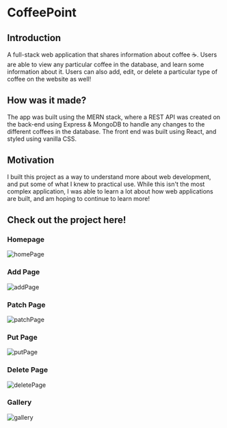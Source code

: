 # CoffeePoint

## Introduction
A full-stack web application that shares information about coffee ☕. Users are able to view any particular coffee in the database, and learn some information about
it. Users can also add, edit, or delete a particular type of coffee on the website as well!

## How was it made?
The app was built using the MERN stack, where a REST API was created on the back-end using Express & MongoDB to handle any changes to the different coffees in the 
database. The front end was built using React, and styled using vanilla CSS. 

## Motivation
I built this project as a way to understand more about web development, and put some of what I knew to practical use. While this isn't the most complex application,
I was able to learn a lot about how web applications are built, and am hoping to continue to learn more!

## Check out the project here!

### Homepage

![homePage](https://user-images.githubusercontent.com/64620385/208265390-400175a6-9714-4e7a-96bb-69be01f219f3.png)

### Add Page

![addPage](https://user-images.githubusercontent.com/64620385/208265498-7844e4ca-7869-4050-97ca-cbfed138373d.png)

### Patch Page

![patchPage](https://user-images.githubusercontent.com/64620385/208265616-b8e5317d-3ee6-456d-8afd-75185907d5ad.png)

### Put Page

![putPage](https://user-images.githubusercontent.com/64620385/208265618-92b32c9e-3733-4f0b-b082-e873db2a28c1.png)


### Delete Page

![deletePage](https://user-images.githubusercontent.com/64620385/208265621-383f4caf-e497-4db2-b389-050eced28921.png)


### Gallery

![gallery](https://user-images.githubusercontent.com/64620385/208265623-544ca6c6-b92e-48b6-9dc5-446094b96c8c.png)
